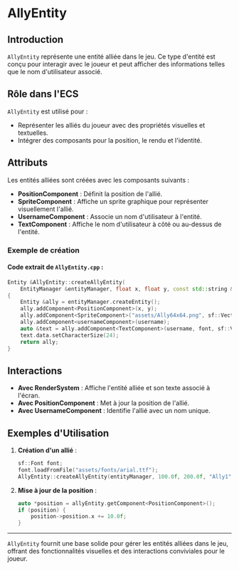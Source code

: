 # AllyEntity

## Introduction

`AllyEntity` représente une entité alliée dans le jeu. Ce type d'entité est conçu pour interagir avec le joueur et peut afficher des informations telles que le nom d'utilisateur associé.

## Rôle dans l'ECS

`AllyEntity` est utilisé pour :

- Représenter les alliés du joueur avec des propriétés visuelles et textuelles.
- Intégrer des composants pour la position, le rendu et l'identité.

## Attributs

Les entités alliées sont créées avec les composants suivants :

- **PositionComponent** : Définit la position de l'allié.
- **SpriteComponent** : Affiche un sprite graphique pour représenter visuellement l'allié.
- **UsernameComponent** : Associe un nom d'utilisateur à l'entité.
- **TextComponent** : Affiche le nom d'utilisateur à côté ou au-dessus de l'entité.

### Exemple de création

#### Code extrait de `AllyEntity.cpp` :

```cpp
Entity &AllyEntity::createAllyEntity(
    EntityManager &entityManager, float x, float y, const std::string &username, const sf::Font &font)
{
    Entity &ally = entityManager.createEntity();
    ally.addComponent<PositionComponent>(x, y);
    ally.addComponent<SpriteComponent>("assets/Ally64x64.png", sf::Vector2f(1, 1));
    ally.addComponent<usernameComponent>(username);
    auto &text = ally.addComponent<TextComponent>(username, font, sf::Vector2f(x, y), sf::Color::White);
    text.data.setCharacterSize(24);
    return ally;
}
```

## Interactions

- **Avec RenderSystem** : Affiche l'entité alliée et son texte associé à l'écran.
- **Avec PositionComponent** : Met à jour la position de l'allié.
- **Avec UsernameComponent** : Identifie l'allié avec un nom unique.

## Exemples d'Utilisation

1. **Création d'un allié** :
   ```cpp
   sf::Font font;
   font.loadFromFile("assets/fonts/arial.ttf");
   AllyEntity::createAllyEntity(entityManager, 100.0f, 200.0f, "Ally1", font);
   ```

2. **Mise à jour de la position** :
   ```cpp
   auto *position = allyEntity.getComponent<PositionComponent>();
   if (position) {
       position->position.x += 10.0f;
   }
   ```

---

`AllyEntity` fournit une base solide pour gérer les entités alliées dans le jeu, offrant des fonctionnalités visuelles et des interactions conviviales pour le joueur.

